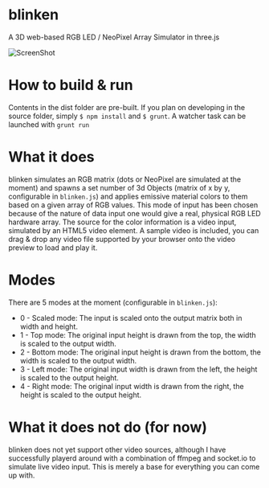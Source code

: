# blinken
A 3D web-based RGB LED / NeoPixel Array Simulator in three.js

![ScreenShot](blinken_screenshot.jpg)

# How to build & run
Contents in the dist folder are pre-built.
If you plan on developing in the source folder, simply `$ npm install` and `$ grunt`. A watcher task can be launched with `grunt run`

# What it does
blinken simulates an RGB matrix (dots or NeoPixel are simulated at the moment) and spawns a set number of 3d Objects (matrix of x by y, configurable in `blinken.js`) and applies emissive material colors to them based on a given array of RGB values. This mode of input has been chosen because of the nature of data input one would give a real, physical RGB LED hardware array. The source for the color information is a video input, simulated by an HTML5 video element. A sample video is included, you can drag & drop any video file supported by your browser onto the video preview to load and play it.

# Modes
There are 5 modes at the moment (configurable in `blinken.js`):
* 0 - Scaled mode: The input is scaled onto the output matrix both in width and height.
* 1 - Top mode: The original input height is drawn from the top, the width is scaled to the output width.
* 2 - Bottom mode: The original input height is drawn from the bottom, the width is scaled to the output width.
* 3 - Left mode: The original input width is drawn from the left, the height is scaled to the output height.
* 4 - Right mode: The original input width is drawn from the right, the height is scaled to the output height.

# What it does not do (for now)
blinken does not yet support other video sources, although I have successfully playerd around with a combination of ffmpeg and socket.io to simulate live video input. This is merely a base for everything you can come up with.
